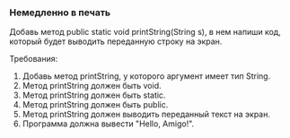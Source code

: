 
### Немедленно в печать

Добавь метод public static void printString(String s), в нем напиши код, который будет выводить переданную строку на экран.


Требования:
1.	Добавь метод printString, у которого аргумент имеет тип String.
2.	Метод printString должен быть void.
3.	Метод printString должен быть static.
4.	Метод printString должен быть public.
5.	Метод printString должен выводить переданный текст на экран.
6.	Программа должна вывести &quot;Hello, Amigo!&quot;.


